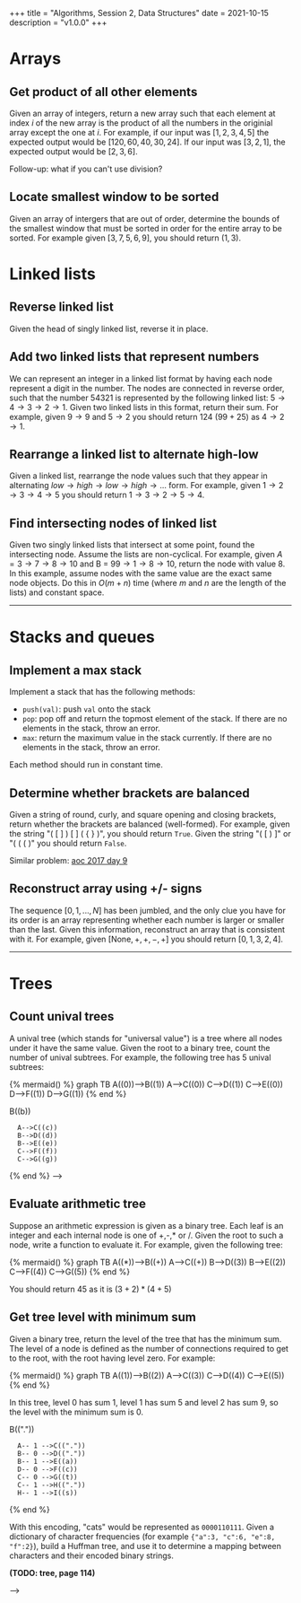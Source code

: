+++
title = "Algorithms, Session 2, Data Structures"
date = 2021-10-15
description = "v1.0.0"
+++

# Arrays

## **Get product of all other elements**

Given an array of integers, return a new array such that each element at index $i$ of the new array is the product of all the numbers in the originial array except the one at $i$. For example, if our input was $[1,2,3,4,5]$ the expected output would be $[120,60,40,30,24]$. If our input was $[3,2,1]$, the expected output would be $[2,3,6]$. 

Follow-up: what if you can't use division?


## **Locate smallest window to be sorted**

Given an array of intergers that are out of order, determine the bounds of the smallest window that must be sorted in order for the entire array to be sorted. For example given $[3,7,5,6,9]$, you should return $(1,3)$.

<!-- 
## **Calculate maximum subarray sum**

Given an array of numbers, find the maximum sum of any contiguous subarray of the array. For example, given the array $[34,-50,42,14,-5,86]$, the maximum sum would be $137$, since we would take elements $42,14,-5$ and $86$. Given the array $[-5,-1,-8,-9]$, the maximum sum would be $0$, since we would choose not to take any elements.

## **Find number of smaller elements to the right**

Given an array of integers, return a new array where each element in the new array is the number of smaller elements to the right of that element in the original input array. For example, given the array $[3,4,9,6,1]$, return $[1,1,2,1,0]$, since:
- There is $1$ smaller element to the right of $3$
- There is $1$ smaller element to the right of $4$
- There is $2$ smaller elements to the right of $9$
- There is $1$ smaller element to the right of $6$
- There is no smaller element to the right of $1$

--- 
-->

# Linked lists

## **Reverse linked list**

Given the head of singly linked list, reverse it in place.

## **Add two linked lists that represent numbers**

We can represent an integer in a linked list format by having each node represent a digit in the number. The nodes are connected in reverse order, such that the number $54321$ is represented by the following linked list: $5 \rightarrow 4 \rightarrow 3 \rightarrow 2 \rightarrow 1$. Given two linked lists in this format, return their sum. For example, given $9 \rightarrow 9$ and $5 \rightarrow 2$ you should return $124$ $(99+25)$ as $4  \rightarrow 2 \rightarrow 1$.

## **Rearrange a linked list to alternate high-low**

Given a linked list, rearrange the node values such that they appear in alternating $low \rightarrow high \rightarrow low \rightarrow high \rightarrow ...$ form. For example, given $1 \rightarrow 2 \rightarrow 3 \rightarrow 4 \rightarrow 5$ you should return $1 \rightarrow 3 \rightarrow 2 \rightarrow 5 \rightarrow 4$.

## **Find intersecting nodes of linked list**

Given two singly linked lists that intersect at some point, found the intersecting node. Assume the lists are non-cyclical. For example, given $A = 3 \rightarrow 7 \rightarrow 8 \rightarrow 10$ and B = $99 \rightarrow 1 \rightarrow 8 \rightarrow 10$, return the node with value $8$. In this example, assume nodes with the same value are the exact same node objects. Do this in $O(m+n)$ time (where $m$ and $n$ are the length of the lists) and constant space.

---

# Stacks and queues

## **Implement a max stack** 

Implement a stack that has the following methods:
- `push(val)`: push `val` onto the stack
- `pop`: pop off and return the topmost element of the stack. If there are no elements in the stack, throw an error.
- `max`: return the maximum value in the stack currently. If there are no elements in the stack, throw an error. 

Each method should run in constant time.

## **Determine whether brackets are balanced** 

Given a string of round, curly, and square opening and closing brackets, return whether the brackets are balanced (well-formed). For example, given the string "\( \[ \] \) \[ \] \( \{ \} \)", you should return `True`. Given the string "( [ ) ]" or "( ( ( )" you should return `False`. 

Similar problem: [aoc 2017 day 9](https://adventofcode.com/2017/day/9)

<!-- ## **Compute maximum of k-length subarrays**

Given an array of integers and a number $k$, where $1 \leq k \leq$ array length, compute the maximum values of each subarray of length $k$. For example, let's say the array is $[10,5,2,7,8,7]$ and $k=3$. We should get $[10,7,8,8]$, since:
-  $10$ = $\max([10,5,2])$
-  $7$ = $\max([5,2,7])$
-  $8$ = $\max([2,7,8])$
-  $8$ = $\max([7,8,7])$

Do this in $O(n)$ time. You can modify the input array in-place and you do not need to store the result. You can simply print them out as you compare them. -->

## **Reconstruct array using +/- signs**

The sequence $[0,1,...,N]$ has been jumbled, and the only clue you have for its order is an array representing whether each number is larger or smaller than the last. Given this information, reconstruct an array that is consistent with it. For example, given $[\text{None}, +,+,-,+]$ you should return $[0,1,3,2,4]$.

---

# Trees

## **Count unival trees**

A unival tree (which stands for "universal value") is a tree where all nodes under it have the same value. Given the root to a binary tree, count the number of unival subtrees. For example, the following tree has 5 unival subtrees:

{% mermaid() %}
graph TB
    A((0))-->B((1))
    A-->C((0))
    C-->D((1))
    C-->E((0))
    D-->F((1))
    D-->G((1))
{% end %}

<!-- ## **Reconstruct tree from pre-order and in-order traversals**

Given pre-order and in-order traversals of a binary tree, write a function to reconstruct the tree. For example, given the following pre-order traversal: $[a,b,d,e,c,f,g]$ and the following in-order traversal: $[d,b,e,a,f,c,g]$. You should return the following tree:

{% mermaid() %}
  graph TB
      A((a))-->B((b))
      A-->C((c))
      B-->D((d))
      B-->E((e))
      C-->F((f))
      C-->G((g))
{% end %} -->

## **Evaluate arithmetic tree**

Suppose an arithmetic expression is given as a binary tree. Each leaf is an integer and each internal node is one of +,-,* or /. Given the root to such a node, write a function to evaluate it. For example, given the following tree:

{% mermaid() %}
  graph TB
      A((*))-->B((+))
      A-->C((+))
      B-->D((3))
      B-->E((2))
      C-->F((4))
      C-->G((5))
{% end %}

You should return $45$ as it is $(3+2) * (4+5)$

## **Get tree level with minimum sum**

Given a binary tree, return the level of the tree that has the minimum sum. The level of a node is defined as the number of connections required to get to the root, with the root having level zero. For example:

{% mermaid() %}
  graph TB
      A((1))-->B((2))
      A-->C((3))
      C-->D((4))
      C-->E((5))
{% end %}

In this tree, level $0$ has sum $1$, level $1$ has sum $5$ and level $2$ has sum $9$, so the level with the minimum sum is $0$.


<!-- 

---

# Heaps

## **Compute the running median**

Compute the running median of a sequence of numbers. That is, given a stream of numbers, print out the median of the list so far after each new element. Recall that the median of an even-numbered list is the average of the two middle numbers. For example, given the sequence $[2,1,5,7,2,0,5]$, your algorithm should print out:
```
2
1.5
2
3.5
2
2
2
```

## **Find most similar websites**

You are given a list of (`website`, `user`) pairs that represent users visiting websites. Come up with a program that identifies the top $k$ pairs of websites with the greatest similarity. For example, suppose $k=1$, and the list of tuples is:

```
[('google.com', 1), ('google.com', 3), ('google.com', 5),
('pets.com', 1), ('pets.com', 2), ('yahoo.com', 6),
    ('yahoo.com', 2), ('yahoo.com', 3),('yahoo.com', 4),
    ('yahoo.com', 5), ('wikipedia.org', 4), ('wikipedia.org', 5),
    ('wikipedia.org', 6),('wikipedia.org', 7), ('bing.com', 1),
    ('bing.com', 3),('bing.com', 5),('bing.com', 6)]
```

To compute the similarity between two websites you should compute the number of users they have in common divided by the number of users who have visited either site in total (this is known as the Jaccard index). For example, in this case, we would conclude that `google.com` and `bing.com` are the most similar with a score of $3/4$ or $0.75$

## **Generate regular numbers**

A regular number in mathematics is defined as one which evenly divides some power of $60$. Equivalently, we can say that a regular number is one whose only prime divisors are $2,3$ and $5$. These numbers have had many applications, from helping ancient Babylonians keep time to tuning instruments according to the diatonic scale. Given an integer $n$, write a program that generates, in order, the first $n$ regular numbers.


## **Build a Huffman tree**

Huffman coding is a method of encoding characters based on their frequency. Each letter is assigned a variable-length binary string, such as `0101` or `111110`, where shorter lengths correspond to more common letters. To accomplish this, a binary tree is built such that the path from the root to any leaf uniquely maps to a character. When traversing the path, descending to a left child correspond to a `0` in the prefix, while descending right corresponds to `1`. Here is an example tree (note that only the leaf nodes have letters):

{% mermaid() %}
  graph TB
      A(("."))-- 0 -->B(("."))
      A-- 1 -->C(("."))
      B-- 0 -->D(("."))
      B-- 1 -->E((a))
      D-- 0 -->F((c))
      C-- 0 -->G((t))
      C-- 1 -->H(("."))
      H-- 1 -->I((s))
{% end %}

With this encoding, "cats" would be represented as `0000110111`. Given a dictionary of character frequencies (for example `{"a":3, "c":6, "e":8, "f":2}`), build a Huffman tree, and use it to determine a mapping between characters and their encoded binary strings.

**(TODO:  tree, page 114)** 

-->


